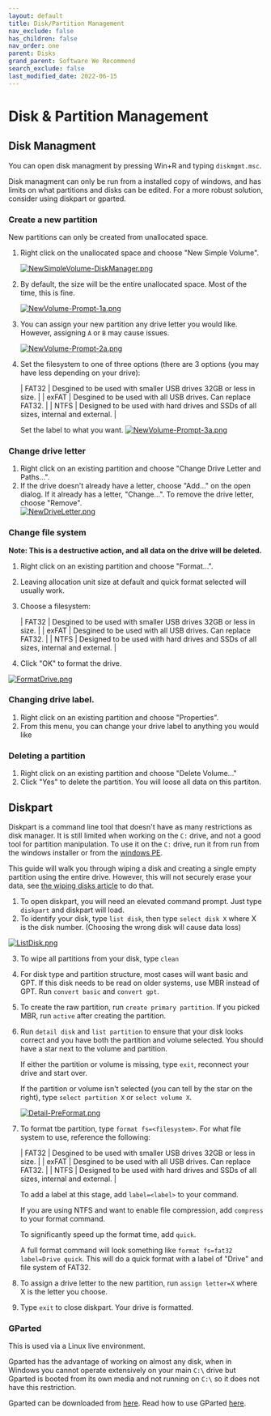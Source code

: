 ```yaml
---
layout: default
title: Disk/Partition Management
nav_exclude: false
has_children: false
nav_order: one
parent: Disks
grand_parent: Software We Recommend
search_exclude: false
last_modified_date: 2022-06-15
---
```


# Disk & Partition Management

## Disk Managment
You can open disk managment by pressing Win+R and typing `diskmgmt.msc`.

Disk managment can only be run from a installed copy of windows, and has limits on what partitions and disks can be edited. For a more robust solution, consider using diskpart or gparted.

### Create a new partition
New partitions can only be created from unallocated space.

1. Right click on the unallocated space and choose "New Simple Volume".

   [![NewSimpleVolume-DiskManager.png](https://rtech.support/uploads/images/gallery/2021-05/scaled-1680-/newsimplevolume-diskmanager.png)](https://rtech.support/uploads/images/gallery/2021-05/newsimplevolume-diskmanager.png)

2. By default, the size will be the entire unallocated space. Most of the time, this is fine.

    [![NewVolume-Prompt-1a.png](https://rtech.support/uploads/images/gallery/2021-05/scaled-1680-/newvolume-prompt-1a.png)](https://rtech.support/uploads/images/gallery/2021-05/newvolume-prompt-1a.png)

3. You can assign your new partition any drive letter you would like. However, assigning `A` or `B` may cause issues.

    [![NewVolume-Prompt-2a.png](https://rtech.support/uploads/images/gallery/2021-05/scaled-1680-/newvolume-prompt-2a.png)](https://rtech.support/uploads/images/gallery/2021-05/newvolume-prompt-2a.png)

4. Set the filesystem to one of three options (there are 3 options (you may have less depending on your drive):

    | FAT32 | Desgined to be used with smaller USB drives 32GB or less in size. |
    | exFAT | Desgined to be used with all USB drives. Can replace FAT32. |
    | NTFS | Designed to be used with hard drives and SSDs of all sizes, internal and external. |

    Set the label to what you want.
    [![NewVolume-Prompt-3a.png](https://rtech.support/uploads/images/gallery/2021-05/scaled-1680-/newvolume-prompt-3a.png)](https://rtech.support/uploads/images/gallery/2021-05/newvolume-prompt-3a.png)

### Change drive letter
1. Right click on an existing partition and choose "Change Drive Letter and Paths...".
2. If the drive doesn't already have a letter, choose "Add..." on the open dialog. If it already has a letter, "Change...". To remove the drive letter, choose "Remove".  
    [![NewDriveLetter.png](https://rtech.support/uploads/images/gallery/2021-05/scaled-1680-/newdriveletter.png)](https://rtech.support/uploads/images/gallery/2021-05/newdriveletter.png)

### Change file system
**Note: This is a destructive action, and all data on the drive will be deleted.**
1. Right click on an existing partition and choose "Format...".
2. Leaving allocation unit size at default and quick format selected will usually work.
3. Choose a filesystem:

    | FAT32 | Desgined to be used with smaller USB drives 32GB or less in size. |
    | exFAT | Desgined to be used with all USB drives. Can replace FAT32. |
    | NTFS | Designed to be used with hard drives and SSDs of all sizes, internal and external. |

4. Click "OK" to format the drive.

[![FormatDrive.png](https://rtech.support/uploads/images/gallery/2021-05/scaled-1680-/formatdrive.png)](https://rtech.support/uploads/images/gallery/2021-05/formatdrive.png)

### Changing drive label.
1. Right click on an existing partition and choose "Properties".
2. From this menu, you can change your drive label to anything you would like

### Deleting a partition
1. Right click on an existing partition and choose "Delete Volume..."
2. Click "Yes" to delete the partition. You will loose all data on this partiton.

## Diskpart
Diskpart is a command line tool that doesn't have as many restrictions as disk manager. It is still limited when working on the `C:` drive, and not a good tool for partition manipulation. To use it on the `C:` drive, run it from run from the windows installer or from the [windows PE](/docs/LiveSessions/windows-live-session.html).

This guide will walk you through wiping a disk and creating a single empty partition using the entire drive. However, this will not securely erase your data, see [the wiping disks article](/docs/LiveSessions/linux/linux-wipe-disks.html) to do that.

1. To open diskpart, you will need an elevated command prompt. Just type `diskpart` and diskpart will load.
2. To identify your disk, type `list disk`, then type `select disk X` where X is the disk number. (Choosing the wrong disk will cause data loss)

[![ListDisk.png](https://rtech.support/uploads/images/gallery/2021-05/scaled-1680-/listdisk.png)](https://rtech.support/uploads/images/gallery/2021-05/listdisk.png)

3. To wipe all partitions from your disk, type `clean`
4. For disk type and partition structure, most cases will want basic and GPT. If this disk needs to be read on older systems, use MBR instead of GPT. Run `convert basic` and `convert gpt`.
5. To create the raw partition, run `create primary partition`. If you picked MBR, run `active` after creating the partition.
6. Run `detail disk` and `list partition` to ensure that your disk looks correct and you have both the partition and volume selected. You should have a star next to the volume and partition.

    If either the partition or volume is missing, type `exit`, reconnect your drive and start over.

    If the partition or volume isn't selected (you can tell by the star on the right), type `select partition X` or `select volume X`.

    [![Detail-PreFormat.png](https://rtech.support/uploads/images/gallery/2021-05/scaled-1680-/detail-preformat.png)](https://rtech.support/uploads/images/gallery/2021-05/detail-preformat.png)

7. To format tbe partition, type `format fs=<filesystem>`. For what file system to use, reference the following:

    | FAT32 | Desgined to be used with smaller USB drives 32GB or less in size. |
    | exFAT | Desgined to be used with all USB drives. Can replace FAT32. |
    | NTFS | Designed to be used with hard drives and SSDs of all sizes, internal and external. |

    To add a label at this stage, add `label=<label>` to your command.

    If you are using NTFS and want to enable file compression, add `compress` to your format command.

    To significantly speed up the format time, add `quick`.

    A full format command will look something like `format fs=fat32 label=Drive quick`. This will do a quick format with a label of "Drive" and file system of FAT32.

8. To assign a drive letter to the new partition, run `assign letter=X` where X is the letter you choose.
9. Type `exit` to close diskpart. Your drive is formatted.

### GParted
This is used via a Linux live environment. 

Gparted has the advantage of working on almost any disk, when in Windows you cannot operate extensively on your main `C:\` drive but Gparted is booted from its own media and not running on `C:\` so it does not have this restriction. 

Gparted can be downloaded from [here](https://gparted.org/livecd.php). Read how to use GParted [here](https://rtech.support/books/troubleshooting-with-a-linux-live-session/page/manipulating-partitions-and-disks-with-gparted).
